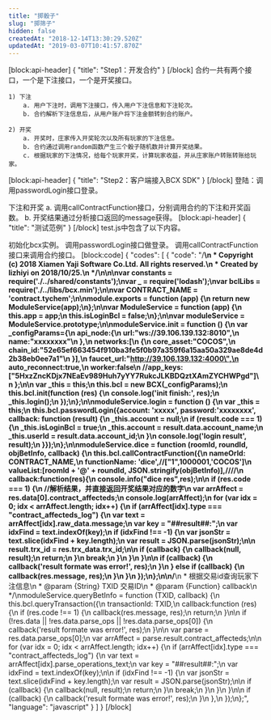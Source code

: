 ```yaml
---
title: "掷骰子"
slug: "掷筛子"
hidden: false
createdAt: "2018-12-14T13:30:29.520Z"
updatedAt: "2019-03-07T10:41:57.870Z"
---
```

[block:api-header]
{
  "title": "Step1：开发合约"
}
[/block]
合约一共有两个接口，一个是下注接口，一个是开奖接口。

    1) 下注
        a. 用户下注时，调用下注接口，传入用户下注信息和下注轮次。
        b. 合约解析下注信息后，从用户账户将下注金额转到合约账户。

    2) 开奖
        a. 开奖时，庄家传入开奖轮次以及所有玩家的下注信息。
        b. 合约通过调用random函数产生三个骰子随机数并计算开奖结果。
        c. 根据玩家的下注情况，给每个玩家开奖，计算玩家收益，并从庄家账户转账转账给玩家。
[block:api-header]
{
  "title": "Step2：客户端接入BCX SDK"
}
[/block]
登陆：调用passwordLogin接口登录。

下注和开奖
      a. 调用callContractFunction接口，分别调用合约的下注和开奖函数。
      b. 开奖结果通过分析接口返回的message获得。
[block:api-header]
{
  "title": "测试范例"
}
[/block]
test.js中包含了以下内容。

初始化bcx实例。
调用passwordLogin接口做登录。
调用callContractFunction接口来调用合约接口。
[block:code]
{
  "codes": [
    {
      "code": "/**\n * Copyright (c) 2018 Xiamen Yaji Software Co.Ltd. All rights reserved.\n * Created by lizhiyi on 2018/10/25.\n */\n\n\nvar constants = require('./../shared/constants');\nvar _ = require('lodash');\nvar bclLibs = require('./../libs/bcx.min');\n\nvar CONTRACT_NAME = 'contract.tychem';\n\nmodule.exports = function (app) {\n    return new ModuleService(app);\n};\n\nvar ModuleService = function (app) {\n    this.app = app;\n    this.isLoginBcl = false;\n};\n\nvar moduleService = ModuleService.prototype;\n\nmoduleService.init = function () {\n    var _configParams={\n        api_node:{\n            url:\"ws://39.106.139.132:8010\",\n            name:\"xxxxxxxx\"\n        },\n        networks:[\n        {\n            core_asset:\"COCOS\",\n            chain_id:\"52e65ef663454f910ba3fe5f0b97a359f6a15aa50a329ae8de4d2b38eb0ee7a1\"\n        }],\n        faucet_url:\"http://39.106.139.132:4000\",\n        auto_reconnect:true,\n        worker:false\n        //app_keys:[\"5HxzZncKDjx7NEaEv989Huh7yYY7RukcJLKBDQztXAmZYCHWPgd\"]\n    };\n\n    var _this = this;\n    this.bcl = new BCX(_configParams);\n    this.bcl.init(function (res) {\n        console.log('init finish:', res);\n        _this.login();\n    });\n};\n\nmoduleService.login = function () {\n    var _this = this;\n    this.bcl.passwordLogin({account: 'xxxxx', password:'xxxxxxxx',  callback: function (result) {\n        _this.account = null;\n        if (result.code === 1) {\n            _this.isLoginBcl = true;\n            _this.account = result.data.account_name;\n            _this.userId = result.data.account_id;\n        }\n        console.log('login result', result);\n    }});\n};\n\nmoduleService.dice = function (roomId, roundId, objBetInfo, callback) {\n    this.bcl.callContractFunction({\n        nameOrId: CONTRACT_NAME,\n        functionName: 'dice',//[\"1\",1000001,'COCOS']\n        valueList:[roomId + '@' + roundId, JSON.stringify(objBetInfo)],////\n        callback:function(res){\n            console.info(\"dice res\",res);\n\n            if (res.code === 1) {\n                //解析结果，并直接返回开奖结果对应的数字\n                var arrAffect = res.data[0].contract_affecteds;\n                console.log(arrAffect);\n                for (var idx = 0; idx < arrAffect.length; idx++) {\n                    if (arrAffect[idx].type === \"contract_affecteds_log\") {\n                        var text = arrAffect[idx].raw_data.message;\n                        var key = \"##result##:\";\n                        var idxFind = text.indexOf(key);\n                        if (idxFind !== -1) {\n                            var jsonStr = text.slice(idxFind + key.length);\n                            var result = JSON.parse(jsonStr);\n\n                            result.trx_id = res.trx_data.trx_id;\n\n                            if (callback) {\n                                callback(null, result);\n                                return;\n                            }\n                            break;\n                        }\n                    }\n                }\n\n                if (callback) {\n                    callback('result formate was error!', res);\n                }\n            } else if (callback) {\n                callback(res.message, res);\n            }\n        }\n    });\n};\n\n/**\n * 根据交易id查询玩家下注信息\n * @param {String} TXID 交易ID\n * @param {Function} callback\n */\nmoduleService.queryBetInfo = function (TXID, callback) {\n    this.bcl.queryTransaction({\n        transactionId: TXID,\n        callback:function (res) {\n            if (res.code !== 1) {\n                callback(res.message, res);\n                return;\n            }\n\n            if (!res.data || !res.data.parse_ops || !res.data.parse_ops[0]) {\n                callback('result formate was error!', res);\n            }\n\n            var parse =  res.data.parse_ops[0];\n            var arrAffect = parse.result.contract_affecteds;\n\n            for (var idx = 0; idx < arrAffect.length; idx++) {\n                if (arrAffect[idx].type === \"contract_affecteds_log\") {\n                    var text = arrAffect[idx].parse_operations_text;\n                    var key = \"##result##:\";\n                    var idxFind = text.indexOf(key);\n\n                    if (idxFind !== -1) {\n                        var jsonStr = text.slice(idxFind + key.length);\n                        var result = JSON.parse(jsonStr);\n\n                        if (callback) {\n                            callback(null, result);\n                            return;\n                        }\n                        break;\n                    }\n                }\n            }\n\n            if (callback) {\n                callback('result formate was error!', res);\n            }\n        },\n    });\n};",
      "language": "javascript"
    }
  ]
}
[/block]